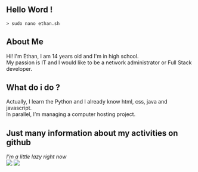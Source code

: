 ## Hello Word !
`> sudo nano ethan.sh`
## About Me
Hi! I'm Ethan, I am 14 years old and I'm in high school.<br>
My passion is IT and I would like to be a network administrator or Full Stack developer.

## What do i do ?
Actually, I learn the Python and I already know html, css, java and javascript.<br>
In parallel, I’m managing a computer hosting project.

## Just many information about my activities on github
*I’m a little lazy right now*<br>
<img src="https://github-readme-stats.vercel.app/api?username=EthanSLG&hide=issues&show_icons=true&count_private=true&show_icons=false&theme=chartreuse-dark&locale=fr"/>
<img src="https://github-readme-stats.vercel.app/api/top-langs/?username=EthanSLG&layout=compact&count_private=true&show_icons=false&theme=chartreuse-dark&locale=fr"/>
